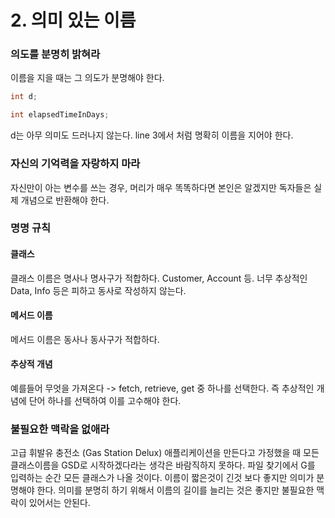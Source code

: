 # 2. 의미 있는 이름

###  의도를 분명히 밝혀라

이름을 지을 때는 그 의도가 분명해야 한다. 

```java
int d;

int elapsedTimeInDays;
```

d는 아무 의미도 드러나지 않는다. line 3에서 처럼 명확히 이름을 지어야 한다.

### 자신의 기억력을 자랑하지 마라

자신만이 아는 변수를 쓰는 경우, 머리가 매우 똑똑하다면 본인은 알겠지만 독자들은 실제 개념으로 반환해야 한다. 

### 명명 규칙

#### 클래스

클래스 이름은 명사나 명사구가 적합하다. Customer, Account 등. 너무 추상적인 Data, Info 등은 피하고 동사로 작성하지 않는다.

#### 메서드 이름

메서드 이름은 동사나 동사구가 적합하다. 

#### 추상적 개념

예를들어 무엇을 가져온다 -&gt; fetch, retrieve, get 중 하나를 선택한다. 즉 추상적인 개념에 단어 하나를 선택하여 이를 고수해야 한다.

### 불필요한 맥락을 없애라

고급 휘발유 충전소 \(Gas Station Delux\) 애플리케이션을 만든다고 가정했을 때 모든 클래스이름을 GSD로 시작하겠다라는 생각은 바람직하지 못하다. 파일 찾기에서 G를 입력하는 순간 모든 클래스가 나올 것이다. 이름이 짧은것이 긴것 보다 좋지만 의미가 분명해야 한다. 의미를 분명히 하기 위해서 이름의 길이를 늘리는 것은 좋지만 불필요한 맥락이 있어서는 안된다.



